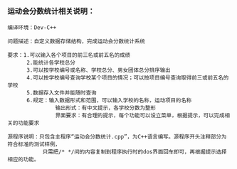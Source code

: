 ### 运动会分数统计相关说明：

    编译环境：Dev-C++

    问题描述：自定义数据存储结构，完成运动会分数统计系统

    要求：1.可以输入各个项目的前三名或前五名的成绩
          2.能统计各学校总分
          3.可以按学校编号或名称、学校总分、男女团体总分排序输出
          4.可以按学校编号查询学校某个项目的情况；可以按项目编号查询取得前三或前五名的学校
          5.数据存入文件并能随时查询
          6.规定：输入数据形式和范围，可以输入学校的名称，运动项目的名称
                   输出形式：有中文提示，各学校分数为整形
                   界面要求：有合理的提示，每个功能可以设立菜单，根据提示，可以完成相关的功能要求

    源程序说明：只包含主程序“运动会分数统计.cpp”，为C++语言编写。源程序开头注释部分为符合标准的测试样例，
               只需把/* */间的内容复制到程序执行时的dos界面回车即可，再根据提示选择相应的功能。
